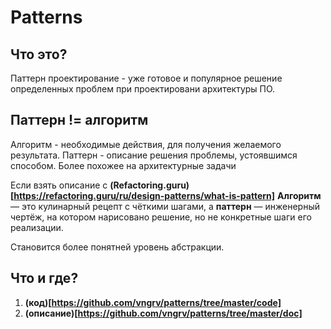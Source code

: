 # Patterns

## Что это?

Паттерн проектирование - уже готовое и популярное решение определенных проблем при проектировани архитектуры ПО.

## Паттерн != алгоритм

Алгоритм - необходимые действия, для получения желаемого результата. 
Паттерн - описание решения проблемы, устоявшимся способом. Более похожее на архитектурные задачи

Если взять описание с **(Refactoring.guru)[https://refactoring.guru/ru/design-patterns/what-is-pattern]**
__Алгоритм__ — это кулинарный рецепт с чёткими шагами, а
__паттерн__ — инженерный чертёж, на котором нарисовано решение, но не конкретные шаги его реализации.

Становится более понятней уровень абстракции. 

## Что и где?
1. **(код)[https://github.com/vngrv/patterns/tree/master/code]**
2. **(описание)[https://github.com/vngrv/patterns/tree/master/doc]**